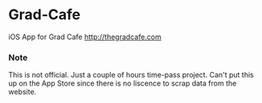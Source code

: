 # Grad-Cafe
iOS App for Grad Cafe
http://thegradcafe.com

### Note
This is not official. Just a couple of hours time-pass project.
Can't put this up on the App Store since there is no liscence to scrap data from the website. 
